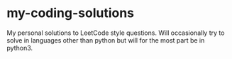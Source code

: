 # my-coding-solutions
My personal solutions to LeetCode style questions. Will occasionally try to solve in languages other than python but will for the most part be in python3.
